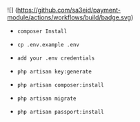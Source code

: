 ![] (https://github.com/sa3eid/payment-module/actions/workflows/build/badge.svg)


- `composer Install`

- `cp .env.example .env`
- `add your .env credentials`
- `php artisan key:generate`
- `php artisan composer:install`
- `php artisan migrate`
- `php artisan passport:install`
